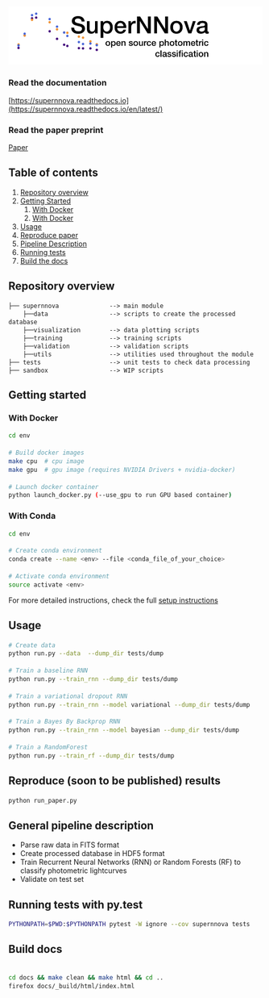 
![Logo](docs/SuperNNova.png)

### Read the documentation

[https://supernnova.readthedocs.io](https://supernnova.readthedocs.io/en/latest/)


### Read the paper preprint

[Paper](https://arxiv.org/abs/1901.06384)


## Table of contents
1. [Repository overview](#overview)
2. [Getting Started](#start)
    1. [With Docker](#docker)
    2. [With Docker](#conda)
3. [Usage](#usage)
3. [Reproduce paper](#paper)
4. [Pipeline Description](#pipeline)
5. [Running tests](#test)
6. [Build the docs](#docs)

## Repository overview <a name="overview"></a>

    ├── supernnova              --> main module
        ├──data                 --> scripts to create the processed database
        ├──visualization        --> data plotting scripts
        ├──training             --> training scripts
        ├──validation           --> validation scripts
        ├──utils                --> utilities used throughout the module
    ├── tests                   --> unit tests to check data processing
    ├── sandbox                 --> WIP scripts

## Getting started <a name="start"></a>

### With Docker <a name="docker"></a>

```bash
cd env

# Build docker images
make cpu  # cpu image
make gpu  # gpu image (requires NVIDIA Drivers + nvidia-docker)

# Launch docker container
python launch_docker.py (--use_gpu to run GPU based container)
```

### With Conda <a name="conda"></a>

```bash
cd env

# Create conda environment
conda create --name <env> --file <conda_file_of_your_choice>

# Activate conda environment
source activate <env>
```

For more detailed instructions, check the full [setup instructions](https://supernnova.readthedocs.io/en/latest/installation/python.html)


## Usage <a name="usage"></a>

```bash
# Create data
python run.py --data  --dump_dir tests/dump

# Train a baseline RNN
python run.py --train_rnn --dump_dir tests/dump

# Train a variational dropout RNN
python run.py --train_rnn --model variational --dump_dir tests/dump

# Train a Bayes By Backprop RNN
python run.py --train_rnn --model bayesian --dump_dir tests/dump

# Train a RandomForest
python run.py --train_rf --dump_dir tests/dump
```

## Reproduce (soon to be published) results <a name="paper"></a>

```bash
python run_paper.py
```

## General pipeline description <a name="pipeline"></a>

- Parse raw data in FITS format
- Create processed database in HDF5 format
- Train Recurrent Neural Networks (RNN) or Random Forests (RF) to classify photometric lightcurves
- Validate on test set


## Running tests with py.test <a name="tests"></a>

```bash
PYTHONPATH=$PWD:$PYTHONPATH pytest -W ignore --cov supernnova tests
```

## Build docs <a name="docs"></a>

```bash

cd docs && make clean && make html && cd ..
firefox docs/_build/html/index.html
```

